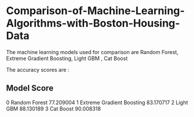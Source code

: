 # Comparison-of-Machine-Learning-Algorithms-with-Boston-Housing-Data

The machine learning models used for comparison are Random Forest, Extreme Gradient Boosting, Light GBM , Cat Boost	

The accuracy scores are :

##               Model	                    Score
0         Random Forest	                  77.209004
1       	Extreme Gradient Boosting	      83.170717
2         Light GBM	                      88.130189
3	        Cat Boost	                      90.008318
